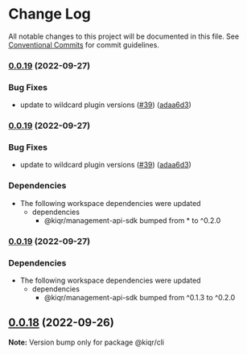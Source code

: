 # Change Log

All notable changes to this project will be documented in this file.
See [Conventional Commits](https://conventionalcommits.org) for commit guidelines.

### [0.0.19](https://www.github.com/kiqr/node-workspace/compare/cli-v0.0.18...cli-v0.0.19) (2022-09-27)


### Bug Fixes

* update to wildcard plugin versions ([#39](https://www.github.com/kiqr/node-workspace/issues/39)) ([adaa6d3](https://www.github.com/kiqr/node-workspace/commit/adaa6d3c7ee3d40c5e4018c9ebdc28c636cf56d4))

### [0.0.19](https://www.github.com/kiqr/node-workspace/compare/cli-v0.0.18...cli-v0.0.19) (2022-09-27)


### Bug Fixes

* update to wildcard plugin versions ([#39](https://www.github.com/kiqr/node-workspace/issues/39)) ([adaa6d3](https://www.github.com/kiqr/node-workspace/commit/adaa6d3c7ee3d40c5e4018c9ebdc28c636cf56d4))


### Dependencies

* The following workspace dependencies were updated
  * dependencies
    * @kiqr/management-api-sdk bumped from * to ^0.2.0

### [0.0.19](https://www.github.com/kiqr/node-workspace/compare/cli-v0.0.18...cli-v0.0.19) (2022-09-27)


### Dependencies

* The following workspace dependencies were updated
  * dependencies
    * @kiqr/management-api-sdk bumped from ^0.1.3 to ^0.2.0

## [0.0.18](https://github.com/kiqr/cli/compare/@kiqr/cli@0.0.17...@kiqr/cli@0.0.18) (2022-09-26)

**Note:** Version bump only for package @kiqr/cli
